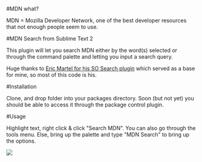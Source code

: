 #MDN what?

MDN = Mozilla Developer Network, one of the best developer resources that not enough people seem to use.

#MDN Search from Sublime Text 2

This plugin will let you search MDN either by the word(s) selected or through the command palette and letting you input a search query.

Huge thanks to [Eric Martel for his SO Search plugin](https://github.com/ericmartel/Sublime-Text-2-Stackoverflow-Plugin) which served as a base for mine, so most of this code is his.

#Installation

Clone, and drop folder into your packages directory. Soon (but not yet) you should be able to access it through the package control plugin.

#Usage

Highlight text, right click & click "Search MDN". You can also go through the tools menu. Else, bring up the palette and type "MDN Search" to bring up the options.

![](http://cl.ly/1a0o0A3g1w0F2g0i1z0x/Screen%20Shot%202012-06-11%20at%2015.54.50.png)
